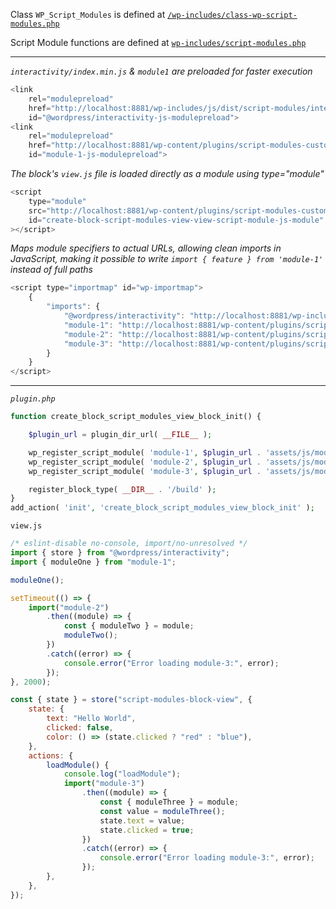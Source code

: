 Class `WP_Script_Modules` is defined at [`/wp-includes/class-wp-script-modules.php`](https://github.com/WordPress/wordpress-develop/blob/4d19161cdc4041e858ca69fad1dcca31cabec50b/src/wp-includes/class-wp-script-modules.php)

Script Module functions are defined at [`wp-includes/script-modules.php`](https://github.com/WordPress/wordpress-develop/blob/4d19161cdc4041e858ca69fad1dcca31cabec50b/src/wp-includes/script-modules.php)

---

_`interactivity/index.min.js` & `module1` are preloaded for faster execution_

```js
<link
    rel="modulepreload"
    href="http://localhost:8881/wp-includes/js/dist/script-modules/interactivity/index.min.js?ver=907ea3b2f317a78b7b9b"
    id="@wordpress/interactivity-js-modulepreload">
<link
    rel="modulepreload"
    href="http://localhost:8881/wp-content/plugins/script-modules-custom-webpack/assets/js/module1.js?ver=6.7.2"
    id="module-1-js-modulepreload">
```

_The block's `view.js` file is loaded directly as a module using type="module"_

```js
<script
	type="module"
	src="http://localhost:8881/wp-content/plugins/script-modules-custom-webpack/build/view.js?ver=db75adbd6c401122ef00"
	id="create-block-script-modules-view-view-script-module-js-module"
></script>
```

_Maps module specifiers to actual URLs, allowing clean imports in JavaScript, making it possible to write `import { feature } from 'module-1'` instead of full paths_

```js
<script type="importmap" id="wp-importmap">
	{
		"imports": {
			"@wordpress/interactivity": "http://localhost:8881/wp-includes/js/dist/script-modules/interactivity/index.min.js?ver=907ea3b2f317a78b7b9b",
			"module-1": "http://localhost:8881/wp-content/plugins/script-modules-custom-webpack/assets/js/module1.js?ver=6.7.2",
			"module-2": "http://localhost:8881/wp-content/plugins/script-modules-custom-webpack/assets/js/module2.js?ver=6.7.2",
			"module-3": "http://localhost:8881/wp-content/plugins/script-modules-custom-webpack/assets/js/module3.js?ver=6.7.2"
		}
	}
</script>
```

---

_`plugin.php`_

```php
function create_block_script_modules_view_block_init() {

	$plugin_url = plugin_dir_url( __FILE__ );

	wp_register_script_module( 'module-1', $plugin_url . 'assets/js/module1.js' );
	wp_register_script_module( 'module-2', $plugin_url . 'assets/js/module2.js' );
	wp_register_script_module( 'module-3', $plugin_url . 'assets/js/module3.js' );

	register_block_type( __DIR__ . '/build' );
}
add_action( 'init', 'create_block_script_modules_view_block_init' );

```

`view.js`

```js
/* eslint-disable no-console, import/no-unresolved */
import { store } from "@wordpress/interactivity";
import { moduleOne } from "module-1";

moduleOne();

setTimeout(() => {
	import("module-2")
		.then((module) => {
			const { moduleTwo } = module;
			moduleTwo();
		})
		.catch((error) => {
			console.error("Error loading module-3:", error);
		});
}, 2000);

const { state } = store("script-modules-block-view", {
	state: {
		text: "Hello World",
		clicked: false,
		color: () => (state.clicked ? "red" : "blue"),
	},
	actions: {
		loadModule() {
			console.log("loadModule");
			import("module-3")
				.then((module) => {
					const { moduleThree } = module;
					const value = moduleThree();
					state.text = value;
					state.clicked = true;
				})
				.catch((error) => {
					console.error("Error loading module-3:", error);
				});
		},
	},
});
```
